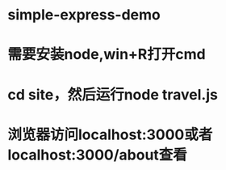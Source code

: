 # simple-express-demo
# 需要安装node,win+R打开cmd
# cd site，然后运行node travel.js
# 浏览器访问localhost:3000或者localhost:3000/about查看
